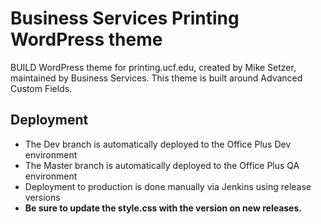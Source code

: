 # Business Services Printing WordPress theme

BUILD
WordPress theme for printing.ucf.edu, created by Mike Setzer, maintained by Business Services.
This theme is built around Advanced Custom Fields.

## Deployment

- The Dev branch is automatically deployed to the Office Plus Dev environment
- The Master branch is automatically deployed to the Office Plus QA environment
- Deployment to production is done manually via Jenkins using release versions
- **Be sure to update the style.css with the version on new releases.**
